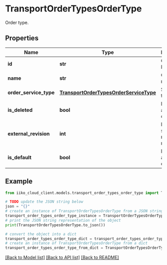 # TransportOrderTypesOrderType

Order type.

## Properties

Name | Type | Description | Notes
------------ | ------------- | ------------- | -------------
**id** | **str** | Order type ID in RMS. | 
**name** | **str** | Order type name. | 
**order_service_type** | [**TransportOrderTypesOrderServiceType**](TransportOrderTypesOrderServiceType.md) | Service type. | 
**is_deleted** | **bool** | IsDeleted attribute of order type. | [optional] 
**external_revision** | **int** | External system revision number. | [optional] 
**is_default** | **bool** | IsDefault attribute of order type. | [optional] 

## Example

```python
from iiko_cloud_client.models.transport_order_types_order_type import TransportOrderTypesOrderType

# TODO update the JSON string below
json = "{}"
# create an instance of TransportOrderTypesOrderType from a JSON string
transport_order_types_order_type_instance = TransportOrderTypesOrderType.from_json(json)
# print the JSON string representation of the object
print(TransportOrderTypesOrderType.to_json())

# convert the object into a dict
transport_order_types_order_type_dict = transport_order_types_order_type_instance.to_dict()
# create an instance of TransportOrderTypesOrderType from a dict
transport_order_types_order_type_from_dict = TransportOrderTypesOrderType.from_dict(transport_order_types_order_type_dict)
```
[[Back to Model list]](../README.md#documentation-for-models) [[Back to API list]](../README.md#documentation-for-api-endpoints) [[Back to README]](../README.md)



